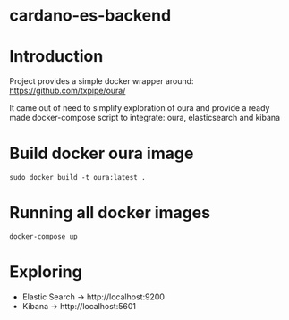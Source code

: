 # cardano-es-backend


# Introduction
Project provides a simple docker wrapper around: https://github.com/txpipe/oura/

It came out of need to simplify exploration of oura and provide a ready made docker-compose script to integrate: oura, elasticsearch and kibana

# Build docker oura image
```
sudo docker build -t oura:latest .
```

# Running all docker images
```
docker-compose up
```

# Exploring
- Elastic Search -> http://localhost:9200
- Kibana -> http://localhost:5601
